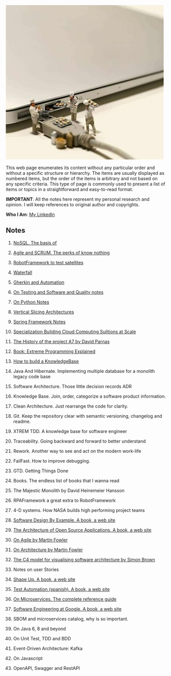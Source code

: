 ![](images/tech_and_bread.jpeg)

This web page enumerates its content without any particular order and without a specific structure or hierarchy. The items are usually displayed as numbered items, but the order of the items is arbitrary and not based on any specific criteria. This type of page is commonly used to present a list of items or topics in a straightforward and easy-to-read format.

**IMPORTANT**: All the notes here represent my personal research and opinion. I will keep references to original author and copyrights.

**Who I Am**: [My LinkedIn](https://www.linkedin.com/in/matiasmiguez/)

## Notes

1. [NoSQL. The basis of](/pages/1.nosql_the_basis_of.md)
2. [Agile and SCRUM. The perks of know nothing](/pages/2.agile-and-scrum.md)
3. [RobotFramework to test satellites](/pages/3.robotframework-to-test-satellites.md)
4. [Waterfall](/pages/4.waterfall.md)
5. [Gherkin and Automation](pages/5.gherkin_and_automation.md)
6. [On Testing and Software and Quality notes](/pages/6.on_testing_and_software_quality_notes.md)
7. [On Python Notes](/pages/7.on_python_notes.md)
8. [Vertical Slicing Architectures](/pages/8.vertical_slicing_architectures.md)
9. [Spring Framework Notes](/pages/9.spring_framework_notes.md)
10. [Specialization Building Cloud Computing Sulitions at Scale](/pages/10.specialization_building_cloud_computing_solutions_at_scale.md)
11. [The History of the project A7 by David Parnas](/pages/11.the_history_of_the_project_A7_by_David_Parnas.md)
12. [Book: Extreme Programming Explained](/pages/12.book_extreme_programming_explained.md)
13. [How to build a KnowledgeBase](/pages/13.how_to_build_a_knowledge_base.md)

14. Java And Hibernate. Implementing multiple database for a monolith legacy code base
15. Software Architecture. Those little decision records ADR
16. Knowledge Base. Join, order, categorize a software product information.
17. Clean Architecture. Just rearrange the code for clarity.
18. Git. Keep the repository clear with semantic versioning, changelog and readme.
19. XTREM TDD. A knowledge base for software engineer
20. Traceability. Going backward and forward to better understand
21. Rework. Another way to see and act on the modern work-life
22. FailFast. How to improve debugging.
23. GTD. Getting Things Done
24. Books. The endless list of books that I wanna read
25. The Majestic Monolith by David Heinemeier Hansson
26. RPAFramework a great extra to RobotFramework
27. 4-D systems. How NASA builds high performing project teams
28. [Software Design By Example. A book, a web site](https://third-bit.com/sdxjs/)
29. [The Architecture of Open Source Applications. A book, a web site](http://aosabook.org/en/index.html)
30. [On Agile by Martin Fowler](https://martinfowler.com/agile.html)
31. [On Architecture by Martin Fowler](https://martinfowler.com/architecture/)
32. [The C4 model for visualising software architecture by Simon Brown](https://c4model.com/)
33. Notes on user Stories
34. [Shape Up. A book, a web site](https://basecamp.com/shapeup)
35. [Test Automation (spanish). A book, a web site](https://nicopaez.gitbook.io/test-automation/)
36. [On Microservices. The complete reference guide](https://microservices.io/)
37. [Software Engineering at Google. A book, a web site](https://abseil.io/resources/swe-book)
38. SBOM and microservices catalog, why is so important.
39. On Java 6, 8 and beyond
40. On Unit Test, TDD and BDD
41. Event-Driven Architecture: Kafka
37. On Javascript
38. OpenAPI, Swagger and RestAPI
